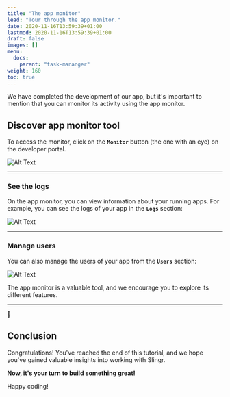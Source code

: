 ```yaml
---
title: "The app monitor"
lead: "Tour through the app monitor."
date: 2020-11-16T13:59:39+01:00
lastmod: 2020-11-16T13:59:39+01:00
draft: false
images: []
menu:
  docs:
    parent: "task-mananger"
weight: 160
toc: true
---
```


We have completed the development of our app, but it's important to mention that you can monitor its activity using the app monitor. 

## Discover app monitor tool

To access the monitor, click on the **`Monitor`** button (the one with an eye) on the developer portal.

![Alt Text](https://pmslingr.github.io/slingrDoc/images/vendor/task-mananger/app-monitor/ap.png)

---

### See the logs

On the app monitor, you can view information about your running apps. For example, you can see the logs of your app in the **`Logs`** section:

![Alt Text](https://pmslingr.github.io/slingrDoc/images/vendor/task-mananger/app-monitor/app.png)

---

### Manage users

You can also manage the users of your app from the **`Users`** section:

![Alt Text](https://pmslingr.github.io/slingrDoc/images/vendor/task-mananger/app-monitor/app.png)

The app monitor is a valuable tool, and we encourage you to explore its different features. 

---

🥳

## Conclusion

Congratulations! You've reached the end of this tutorial, and we hope you've gained valuable insights into working with Slingr.

**Now, it's your turn to build something great!**

Happy coding!